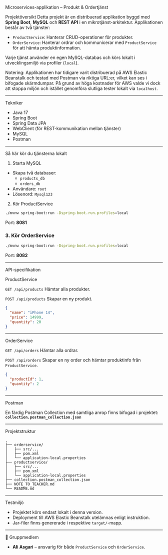  Microservices-applikation – Produkt & Ordertjänst

 Projektöversikt
Detta projekt är en distribuerad applikation byggd med **Spring Boot**, **MySQL** och **REST API** i en mikrotjänst-arkitektur. Applikationen består av två tjänster:

- `ProductService`: Hanterar CRUD-operationer för produkter.
- `OrderService`: Hanterar ordrar och kommunicerar med `ProductService` för att hämta produktinformation.

Varje tjänst använder en egen MySQL-databas och körs lokalt i utvecklingsmiljö via profiler (`local`).

 Notering: Applikationen har tidigare varit distribuerad på AWS Elastic Beanstalk och testad med Postman via riktiga URL:er, vilket kan ses i bifogade skärmdumpar. På grund av höga kostnader för AWS valde vi dock att stoppa miljön och istället genomföra slutliga tester lokalt via `localhost`.

---

 Tekniker
- Java 17
- Spring Boot
- Spring Data JPA
- WebClient (för REST-kommunikation mellan tjänster)
- MySQL
- Postman

---

 Så här kör du tjänsterna lokalt

 1. Starta MySQL
- Skapa två databaser:
  - `products_db`
  - `orders_db`
- Användare: `root`
- Lösenord: `Mysql123`

 2. Kör ProductService
```bash
./mvnw spring-boot:run -Dspring-boot.run.profiles=local
```
Port: **8081**

### 3. Kör OrderService
```bash
./mvnw spring-boot:run -Dspring-boot.run.profiles=local
```
Port: **8082**

---

 API-specifikation

 ProductService

 `GET /api/products`
Hämtar alla produkter.

 `POST /api/products`
Skapar en ny produkt.
```json
{
  "name": "iPhone 14",
  "price": 14999,
  "quantity": 20
}
```

---

 OrderService

 `GET /api/orders`
Hämtar alla ordrar.

 `POST /api/orders`
Skapar en ny order och hämtar produktinfo från `ProductService`.
```json
{
  "productId": 1,
  "quantity": 2
}
```

---

 Postman

En färdig Postman Collection med samtliga anrop finns bifogad i projektet:  
**`collection.postman_collection.json`**

---

 Projektstruktur

```
.
├── orderservice/
│   ├── src/...
│   ├── pom.xml
│   └── application-local.properties
├── productservice/
│   ├── src/...
│   ├── pom.xml
│   └── application-local.properties
├── collection.postman_collection.json
├── NOTE_TO_TEACHER.md
└── README.md
```

---

 Testmiljö

- Projektet körs endast lokalt i denna version.
- Deployment till AWS Elastic Beanstalk utelämnas enligt instruktion.
- Jar-filer finns genererade i respektive `target/`-mapp.

---

 👤 Gruppmedlem

- **Ali Asgari** – ansvarig för både `ProductService` och `OrderService`.
